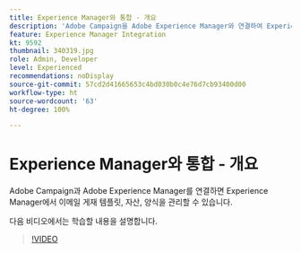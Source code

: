 ```yaml
---
title: Experience Manager와 통합 - 개요
description: 'Adobe Campaign을 Adobe Experience Manager와 연결하여 Experience Manager에서 이메일 게재 템플릿, 자산, 양식을 관리할 수 있는 방법을 알아봅니다. '
feature: Experience Manager Integration
kt: 9592
thumbnail: 340319.jpg
role: Admin, Developer
level: Experienced
recommendations: noDisplay
source-git-commit: 57cd2d41665653c4bd030b0c4e76d7cb93400d00
workflow-type: ht
source-wordcount: '63'
ht-degree: 100%

---
```


# Experience Manager와 통합 - 개요

Adobe Campaign과 Adobe Experience Manager를 연결하면 Experience Manager에서 이메일 게재 템플릿, 자산, 양식을 관리할 수 있습니다.

다음 비디오에서는 학습할 내용을 설명합니다.

>[!VIDEO](https://video.tv.adobe.com/v/340319?quality=12)
